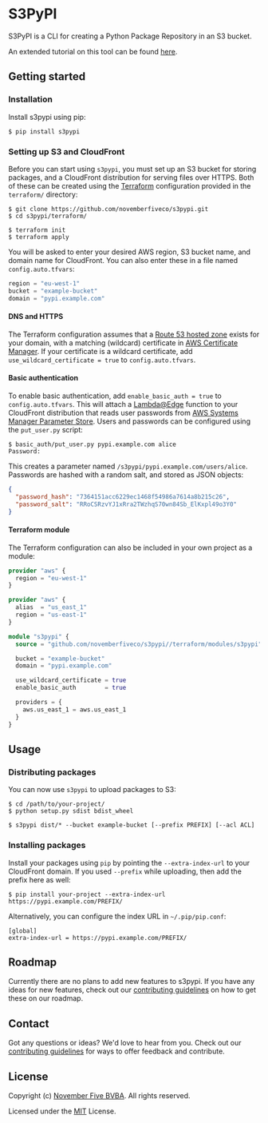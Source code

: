 # S3PyPI

S3PyPI is a CLI for creating a Python Package Repository in an S3 bucket.

An extended tutorial on this tool can be found
[here](https://novemberfive.co/blog/opensource-pypi-package-repository-tutorial/).


## Getting started

### Installation

Install s3pypi using pip:

```console
$ pip install s3pypi
```


### Setting up S3 and CloudFront

Before you can start using `s3pypi`, you must set up an S3 bucket for storing
packages, and a CloudFront distribution for serving files over HTTPS. Both of
these can be created using the [Terraform](https://www.terraform.io/)
configuration provided in the `terraform/` directory:

```console
$ git clone https://github.com/novemberfiveco/s3pypi.git
$ cd s3pypi/terraform/

$ terraform init
$ terraform apply
```

You will be asked to enter your desired AWS region, S3 bucket name, and domain
name for CloudFront. You can also enter these in a file named
`config.auto.tfvars`:

```terraform
region = "eu-west-1"
bucket = "example-bucket"
domain = "pypi.example.com"
```

#### DNS and HTTPS

The Terraform configuration assumes that a [Route 53 hosted zone] exists for
your domain, with a matching (wildcard) certificate in [AWS Certificate
Manager]. If your certificate is a wildcard certificate, add
`use_wildcard_certificate = true` to `config.auto.tfvars`.

#### Basic authentication

To enable basic authentication, add `enable_basic_auth = true` to
`config.auto.tfvars`. This will attach a [Lambda@Edge] function to your
CloudFront distribution that reads user passwords from [AWS Systems Manager
Parameter Store]. Users and passwords can be configured using the `put_user.py`
script:

```console
$ basic_auth/put_user.py pypi.example.com alice
Password:
```

This creates a parameter named `/s3pypi/pypi.example.com/users/alice`. Passwords
are hashed with a random salt, and stored as JSON objects:

```json
{
  "password_hash": "7364151acc6229ec1468f54986a7614a8b215c26",
  "password_salt": "RRoCSRzvYJ1xRra2TWzhqS70wn84Sb_ElKxpl49o3Y0"
}
```

#### Terraform module

The Terraform configuration can also be included in your own project as a
module:

```terraform
provider "aws" {
  region = "eu-west-1"
}

provider "aws" {
  alias  = "us_east_1"
  region = "us-east-1"
}

module "s3pypi" {
  source = "github.com/novemberfiveco/s3pypi//terraform/modules/s3pypi"

  bucket = "example-bucket"
  domain = "pypi.example.com"

  use_wildcard_certificate = true
  enable_basic_auth        = true

  providers = {
    aws.us_east_1 = aws.us_east_1
  }
}
```


## Usage

### Distributing packages

You can now use `s3pypi` to upload packages to S3:

```console
$ cd /path/to/your-project/
$ python setup.py sdist bdist_wheel

$ s3pypi dist/* --bucket example-bucket [--prefix PREFIX] [--acl ACL]
```


### Installing packages

Install your packages using `pip` by pointing the `--extra-index-url` to your
CloudFront domain. If you used `--prefix` while uploading, then add the prefix
here as well:

```console
$ pip install your-project --extra-index-url https://pypi.example.com/PREFIX/
```

Alternatively, you can configure the index URL in `~/.pip/pip.conf`:

```
[global]
extra-index-url = https://pypi.example.com/PREFIX/
```


## Roadmap

Currently there are no plans to add new features to s3pypi. If you have any
ideas for new features, check out our [contributing guidelines](CONTRIBUTING.md)
on how to get these on our roadmap.


## Contact

Got any questions or ideas? We'd love to hear from you. Check out our
[contributing guidelines](CONTRIBUTING.md) for ways to offer feedback and
contribute.


## License

Copyright (c) [November Five BVBA](https://novemberfive.co).
All rights reserved.

Licensed under the [MIT](LICENSE) License.


[Route 53 hosted zone]: https://docs.aws.amazon.com/Route53/latest/DeveloperGuide/AboutHZWorkingWith.html
[AWS Certificate Manager]: https://docs.aws.amazon.com/acm/latest/userguide/gs-acm-request-public.html
[Lambda@Edge]: https://docs.aws.amazon.com/AmazonCloudFront/latest/DeveloperGuide/lambda-at-the-edge.html
[AWS Systems Manager Parameter Store]: https://docs.aws.amazon.com/systems-manager/latest/userguide/systems-manager-parameter-store.html

